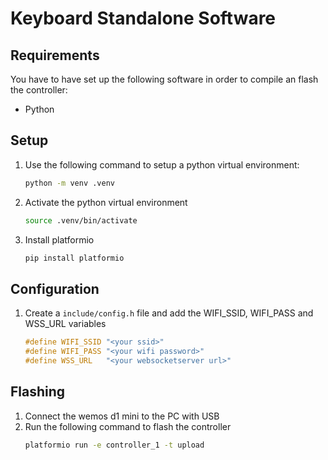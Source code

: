 # Keyboard Standalone Software

## Requirements
You have to have set up the following software in order to compile an flash the controller:

 - Python

## Setup

1. Use the following command to setup a python virtual environment:
   ```bash
   python -m venv .venv
   ```
2. Activate the python virtual environment
   ```bash
   source .venv/bin/activate
   ```
3. Install platformio
   ```bash
   pip install platformio
   ```

## Configuration

1. Create a `include/config.h` file and add the WIFI_SSID, WIFI_PASS and WSS_URL variables
   ```cpp
   #define WIFI_SSID "<your ssid>"
   #define WIFI_PASS "<your wifi password>"
   #define WSS_URL   "<your websocketserver url>"
   ```

## Flashing

1. Connect the wemos d1 mini to the PC with USB
2. Run the following command to flash the controller
   ```bash
   platformio run -e controller_1 -t upload
   ```
